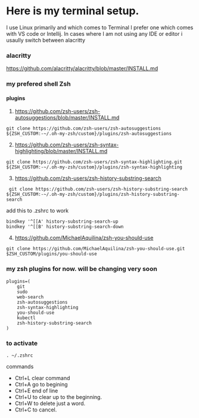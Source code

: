 # Here is my terminal setup. 
I use Linux primarily and which comes to Terminal I prefer one which comes with VS code or Intellij. In cases where I am not using any IDE or editor 
i usaully switch between alacritty 

### alacritty
<https://github.com/alacritty/alacritty/blob/master/INSTALL.md>


### my prefered shell Zsh 

#### plugins 

1. <https://github.com/zsh-users/zsh-autosuggestions/blob/master/INSTALL.md>
```
git clone https://github.com/zsh-users/zsh-autosuggestions ${ZSH_CUSTOM:-~/.oh-my-zsh/custom}/plugins/zsh-autosuggestions
```

2. <https://github.com/zsh-users/zsh-syntax-highlighting/blob/master/INSTALL.md>
```
git clone https://github.com/zsh-users/zsh-syntax-highlighting.git ${ZSH_CUSTOM:-~/.oh-my-zsh/custom}/plugins/zsh-syntax-highlighting
```

3. <https://github.com/zsh-users/zsh-history-substring-search>
```
 git clone https://github.com/zsh-users/zsh-history-substring-search ${ZSH_CUSTOM:-~/.oh-my-zsh/custom}/plugins/zsh-history-substring-search
```
add this to .zshrc to work
```
bindkey '^[[A' history-substring-search-up
bindkey '^[[B' history-substring-search-down
```

4. <https://github.com/MichaelAquilina/zsh-you-should-use>
```
git clone https://github.com/MichaelAquilina/zsh-you-should-use.git $ZSH_CUSTOM/plugins/you-should-use
```


### my zsh plugins for now. will be changing very soon

```
plugins=(
    git
    sudo
    web-search
    zsh-autosuggestions
    zsh-syntax-highlighting
    you-should-use
    kubectl
    zsh-history-substring-search
)
```

### to activate 

```
. ~/.zshrc
```


commands

- Ctrl+L clear command 
- Ctrl+A go to begining
- Ctrl+E end of line
- Ctrl+U to clear up to the beginning.
- Ctrl+W to delete just a word.
- Ctrl+C to cancel.
